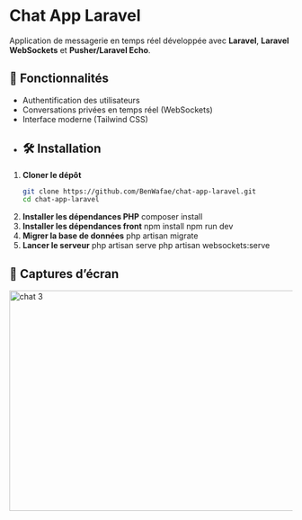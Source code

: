# Chat App Laravel

Application de messagerie en temps réel développée avec **Laravel**, **Laravel WebSockets** et **Pusher/Laravel Echo**.
## 🚀 Fonctionnalités
- Authentification des utilisateurs
- Conversations privées en temps réel (WebSockets)
- Interface moderne (Tailwind CSS)
- ## 🛠️ Installation

1. **Cloner le dépôt**
   ```bash
   git clone https://github.com/BenWafae/chat-app-laravel.git
   cd chat-app-laravel
2. **Installer les dépendances PHP**
   composer install
3. **Installer les dépendances front**
   npm install
   npm run dev
4. **Migrer la base de données**
   php artisan migrate
5. **Lancer le serveur**
   php artisan serve
   php artisan websockets:serve
## 📸 Captures d’écran
<img width="950" height="392" alt="chat 3" src="https://github.com/user-attachments/assets/070753db-7710-433c-a8f3-498b23179bda" />

